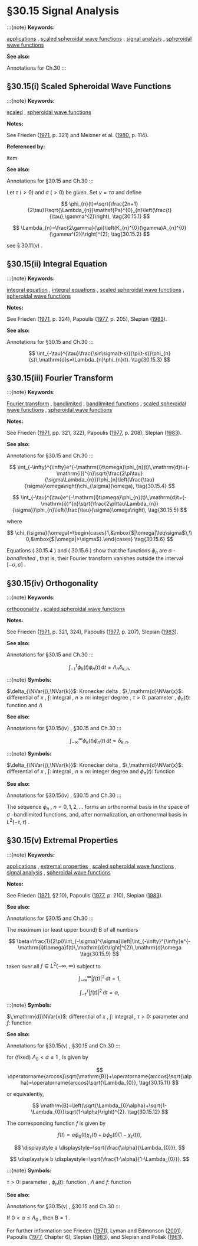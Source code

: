 # §30.15 Signal Analysis

:::{note}
**Keywords:**

[applications](http://dlmf.nist.gov/search/search?q=applications) , [scaled spheroidal wave functions](http://dlmf.nist.gov/search/search?q=scaled%20spheroidal%20wave%20functions) , [signal analysis](http://dlmf.nist.gov/search/search?q=signal%20analysis) , [spheroidal wave functions](http://dlmf.nist.gov/search/search?q=spheroidal%20wave%20functions)

**See also:**

Annotations for Ch.30
:::


## §30.15(i) Scaled Spheroidal Wave Functions

:::{note}
**Keywords:**

[scaled](http://dlmf.nist.gov/search/search?q=scaled) , [spheroidal wave functions](http://dlmf.nist.gov/search/search?q=spheroidal%20wave%20functions)

**Notes:**

See Frieden ([1971](./bib/F.html#bib841 "Evaluation, design and extrapolation methods for optical signals, based on use of the prolate functions"), p. 321) and Meixner et al. ([1980](./bib/M.html#bib1599 "Mathieu Functions and Spheroidal Functions and Their Mathematical Foundations: Further Studies"), p. 114).

**Referenced by:**

item

**See also:**

Annotations for §30.15 and Ch.30
:::

Let $\tau$ $(>0)$ and $\sigma$ $(>0)$ be given. Set $\gamma=\tau\sigma$ and define


<a id="E1"></a>
$$
\phi_{n}(t)=\sqrt{\frac{2n+1}{2\tau}}\sqrt{\Lambda_{n}}\mathsf{Ps}^{0}_{n}\left(\frac{t}{\tau},\gamma^{2}\right), \tag{30.15.1}
$$


<a id="E2"></a>
$$
\Lambda_{n}=\frac{2\gamma}{\pi}\left(K_{n}^{0}(\gamma)A_{n}^{0}(\gamma^{2})\right)^{2}; \tag{30.15.2}
$$

see § 30.11(v) .


## §30.15(ii) Integral Equation

:::{note}
**Keywords:**

[integral equation](http://dlmf.nist.gov/search/search?q=integral%20equation) , [integral equations](http://dlmf.nist.gov/search/search?q=integral%20equations) , [scaled spheroidal wave functions](http://dlmf.nist.gov/search/search?q=scaled%20spheroidal%20wave%20functions) , [spheroidal wave functions](http://dlmf.nist.gov/search/search?q=spheroidal%20wave%20functions)

**Notes:**

See Frieden ([1971](./bib/F.html#bib841 "Evaluation, design and extrapolation methods for optical signals, based on use of the prolate functions"), p. 324), Papoulis ([1977](./bib/P.html#bib1830 "Signal Analysis"), p. 205), Slepian ([1983](./bib/S.html#bib2113 "Some comments on Fourier analysis, uncertainty and modeling")).

**See also:**

Annotations for §30.15 and Ch.30
:::


<a id="E3"></a>
$$
\int_{-\tau}^{\tau}\frac{\sin\sigma(t-s)}{\pi(t-s)}\phi_{n}(s)\,\mathrm{d}s=\Lambda_{n}\phi_{n}(t). \tag{30.15.3}
$$


## §30.15(iii) Fourier Transform

:::{note}
**Keywords:**

[Fourier transform](http://dlmf.nist.gov/search/search?q=Fourier%20transform) , [bandlimited](http://dlmf.nist.gov/search/search?q=bandlimited) , [bandlimited functions](http://dlmf.nist.gov/search/search?q=bandlimited%20functions) , [scaled spheroidal wave functions](http://dlmf.nist.gov/search/search?q=scaled%20spheroidal%20wave%20functions) , [spheroidal wave functions](http://dlmf.nist.gov/search/search?q=spheroidal%20wave%20functions)

**Notes:**

See Frieden ([1971](./bib/F.html#bib841 "Evaluation, design and extrapolation methods for optical signals, based on use of the prolate functions"), pp. 321, 322), Papoulis ([1977](./bib/P.html#bib1830 "Signal Analysis"), p. 208), Slepian ([1983](./bib/S.html#bib2113 "Some comments on Fourier analysis, uncertainty and modeling")).

**See also:**

Annotations for §30.15 and Ch.30
:::


<a id="E4"></a>
$$
\int_{-\infty}^{\infty}e^{-\mathrm{i}t\omega}\phi_{n}(t)\,\mathrm{d}t=(-\mathrm{i})^{n}\sqrt{\frac{2\pi\tau}{\sigma\Lambda_{n}}}\phi_{n}\left(\frac{\tau}{\sigma}\omega\right)\chi_{\sigma}(\omega), \tag{30.15.4}
$$


<a id="E5"></a>
$$
\int_{-\tau}^{\tau}e^{-\mathrm{i}t\omega}\phi_{n}(t)\,\mathrm{d}t=(-\mathrm{i})^{n}\sqrt{\frac{2\pi\tau\Lambda_{n}}{\sigma}}\phi_{n}\left(\frac{\tau}{\sigma}\omega\right), \tag{30.15.5}
$$

where


<a id="E6"></a>
$$
\chi_{\sigma}(\omega)=\begin{cases}1,&\mbox{$|\omega|\leq\sigma$},\\
0,&\mbox{$|\omega|>\sigma$}.\end{cases} \tag{30.15.6}
$$

Equations ( 30.15.4 ) and ( 30.15.6 ) show that the functions $\phi_{n}$ are $\sigma$ - *bandlimited* , that is, their Fourier transform vanishes outside the interval $[-\sigma,\sigma]$ .


## §30.15(iv) Orthogonality

:::{note}
**Keywords:**

[orthogonality](http://dlmf.nist.gov/search/search?q=orthogonality) , [scaled spheroidal wave functions](http://dlmf.nist.gov/search/search?q=scaled%20spheroidal%20wave%20functions)

**Notes:**

See Frieden ([1971](./bib/F.html#bib841 "Evaluation, design and extrapolation methods for optical signals, based on use of the prolate functions"), p. 321, 324), Papoulis ([1977](./bib/P.html#bib1830 "Signal Analysis"), p. 207), Slepian ([1983](./bib/S.html#bib2113 "Some comments on Fourier analysis, uncertainty and modeling")).

**See also:**

Annotations for §30.15 and Ch.30
:::

<a id="EGx1"></a>

$$
\displaystyle\int_{-\tau}^{\tau}\phi_{k}(t)\phi_{n}(t)\,\mathrm{d}t \displaystyle=\Lambda_{n}\delta_{k,n}, \tag{30.15.7}
$$

:::{note}
**Symbols:**

$\delta_{\NVar{j},\NVar{k}}$: Kronecker delta , $\,\mathrm{d}\NVar{x}$: differential of $x$ , $\int$: integral , $n\geq m$: integer degree , $\tau>0$: parameter , $\phi_{n}(t)$: function and $\Lambda$

**See also:**

Annotations for §30.15(iv) , §30.15 and Ch.30
:::

$$
\displaystyle\int_{-\infty}^{\infty}\phi_{k}(t)\phi_{n}(t)\,\mathrm{d}t \displaystyle=\delta_{k,n}. \tag{30.15.8}
$$

:::{note}
**Symbols:**

$\delta_{\NVar{j},\NVar{k}}$: Kronecker delta , $\,\mathrm{d}\NVar{x}$: differential of $x$ , $\int$: integral , $n\geq m$: integer degree and $\phi_{n}(t)$: function

**See also:**

Annotations for §30.15(iv) , §30.15 and Ch.30
:::

The sequence $\phi_{n}$ , $n=0,1,2,\dots$ forms an orthonormal basis in the space of $\sigma$ -bandlimited functions, and, after normalization, an orthonormal basis in $L^{2}(-\tau,\tau)$ .


## §30.15(v) Extremal Properties

:::{note}
**Keywords:**

[applications](http://dlmf.nist.gov/search/search?q=applications) , [extremal properties](http://dlmf.nist.gov/search/search?q=extremal%20properties) , [scaled spheroidal wave functions](http://dlmf.nist.gov/search/search?q=scaled%20spheroidal%20wave%20functions) , [signal analysis](http://dlmf.nist.gov/search/search?q=signal%20analysis) , [spheroidal wave functions](http://dlmf.nist.gov/search/search?q=spheroidal%20wave%20functions)

**Notes:**

See Frieden ([1971](./bib/F.html#bib841 "Evaluation, design and extrapolation methods for optical signals, based on use of the prolate functions"), §2.10), Papoulis ([1977](./bib/P.html#bib1830 "Signal Analysis"), p. 210), Slepian ([1983](./bib/S.html#bib2113 "Some comments on Fourier analysis, uncertainty and modeling")).

**See also:**

Annotations for §30.15 and Ch.30
:::

The maximum (or least upper bound) $\mathrm{B}$ of all numbers


<a id="E9"></a>
$$
\beta=\frac{1}{2\pi}\int_{-\sigma}^{\sigma}\left|\int_{-\infty}^{\infty}e^{-\mathrm{i}t\omega}f(t)\,\mathrm{d}t\right|^{2}\,\mathrm{d}\omega \tag{30.15.9}
$$

taken over all $f\in L^{2}(-\infty,\infty)$ subject to

<a id="E10"></a>

<a id="Ex1"></a>
$$
\displaystyle\int_{-\infty}^{\infty}|f(t)|^{2}\,\mathrm{d}t \displaystyle=1, \tag{30.15.10}
$$

<a id="Ex2"></a>
$$
\displaystyle\int_{-\tau}^{\tau}|f(t)|^{2}\,\mathrm{d}t \displaystyle=\alpha,
$$

:::{note}
**Symbols:**

$\,\mathrm{d}\NVar{x}$: differential of $x$ , $\int$: integral , $\tau>0$: parameter and $f$: function

**See also:**

Annotations for §30.15(v) , §30.15 and Ch.30
:::

for (fixed) $\Lambda_{0}<\alpha\leq 1$ , is given by


<a id="E11"></a>
$$
\operatorname{arccos}\sqrt{\mathrm{B}}+\operatorname{arccos}\sqrt{\alpha}=\operatorname{arccos}\sqrt{\Lambda_{0}}, \tag{30.15.11}
$$

or equivalently,


<a id="E12"></a>
$$
\mathrm{B}=\left(\sqrt{\Lambda_{0}\alpha}+\sqrt{1-\Lambda_{0}}\sqrt{1-\alpha}\right)^{2}. \tag{30.15.12}
$$

The corresponding function $f$ is given by

<a id="E13"></a>

<a id="Ex3"></a>
$$
\displaystyle f(t) \displaystyle=a\phi_{0}(t)\chi_{\tau}(t)+b\phi_{0}(t)(1-\chi_{\tau}(t)), \tag{30.15.13}
$$

<a id="Ex4"></a>
$$
\displaystyle a \displaystyle=\sqrt{\frac{\alpha}{\Lambda_{0}}},
$$

<a id="Ex5"></a>
$$
\displaystyle b \displaystyle=\sqrt{\frac{1-\alpha}{1-\Lambda_{0}}}.
$$

:::{note}
**Symbols:**

$\tau>0$: parameter , $\phi_{n}(t)$: function , $\Lambda$ and $f$: function

**See also:**

Annotations for §30.15(v) , §30.15 and Ch.30
:::

If $0<\alpha\leq\Lambda_{0}$ , then $\mathrm{B}=1$ .

For further information see Frieden ([1971](./bib/F.html#bib841 "Evaluation, design and extrapolation methods for optical signals, based on use of the prolate functions")), Lyman and Edmonson ([2001](./bib/L.html#bib1507 "Linear prediction of bandlimited processes with flat spectral densities")), Papoulis ([1977](./bib/P.html#bib1830 "Signal Analysis"), Chapter 6), Slepian ([1983](./bib/S.html#bib2113 "Some comments on Fourier analysis, uncertainty and modeling")), and Slepian and Pollak ([1961](./bib/S.html#bib2114 "Prolate spheroidal wave functions, Fourier analysis and uncertainty. I")).
